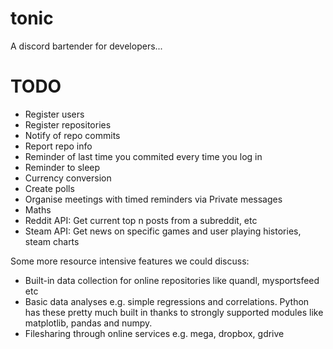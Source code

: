 # tonic
A discord bartender for developers...

# TODO

* Register users
* Register repositories
* Notify of repo commits
* Report repo info
* Reminder of last time you commited every time you log in
* Reminder to sleep
* Currency conversion
* Create polls
* Organise meetings with timed reminders via Private messages
* Maths 
* Reddit API: Get current top n posts from a subreddit, etc
* Steam API: Get news on specific games and user playing histories, steam charts

Some more resource intensive features we could discuss:
* Built-in data collection for online repositories like quandl, mysportsfeed etc
* Basic data analyses e.g. simple regressions and correlations. Python has these pretty much built in thanks to strongly supported modules like matplotlib, pandas and numpy. 
* Filesharing through online services e.g. mega, dropbox, gdrive

